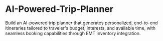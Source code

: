 # AI-Powered-Trip-Planner
Build an AI-powered trip planner that generates personalized, end-to-end itineraries tailored to traveler's budget, interests, and available time, with seamless booking capabilities through EMT inventory integration.

